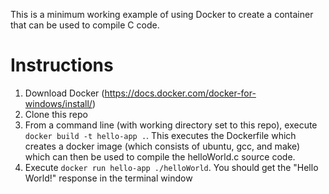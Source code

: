 This is a minimum working example of using Docker to create a container that can be used to compile C code.

# Instructions
1. Download Docker (https://docs.docker.com/docker-for-windows/install/)
2. Clone this repo
3. From a command line (with working directory set to this repo), execute `docker build -t hello-app .`. This executes the Dockerfile which creates a docker image (which consists of ubuntu, gcc, and make) which can then be used to compile the helloWorld.c source code.
4. Execute `docker run hello-app ./helloWorld`. You should get the "Hello World!" response in the terminal window
